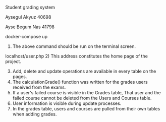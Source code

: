 Student grading system

Aysegul Akyuz 40698

Ayse Begum Nas 41798


docker-compose up
1) The above command should be run on the terminal screen.

localhost/user.php
2) This address constitutes the home page of the project.

3) Add, delete and update operations are available in every table on the pages.
4) The calculationGrade() function was written for the grades users received from the exams.
5) If a user's failed course is visible in the Grades table,
That user and the failed course cannot be deleted from the Users and Courses table.
6) User information is visible during update processes.
7) In the grades table, users and courses are pulled from their own tables when adding grades.


